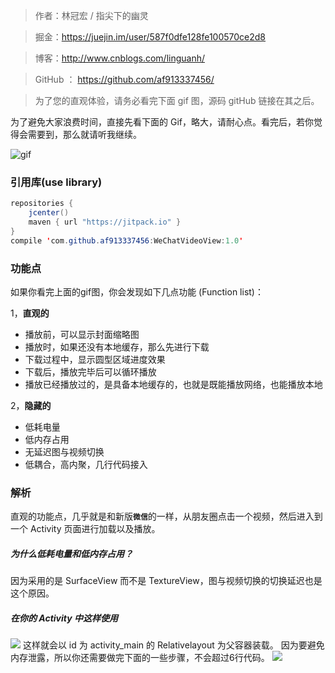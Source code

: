> 作者：林冠宏 / 指尖下的幽灵

> 掘金：https://juejin.im/user/587f0dfe128fe100570ce2d8

> 博客：http://www.cnblogs.com/linguanh/

> GitHub ： https://github.com/af913337456/

> 为了您的直观体验，请务必看完下面 gif 图，源码 gitHub 链接在其之后。

为了避免大家浪费时间，直接先看下面的 Gif，略大，请耐心点。看完后，若你觉得会需要到，那么就请听我继续。

![gif](https://bcloud-10038918.cos.ap-shanghai.myqcloud.com/ezgif.com-optimize.gif)

### 引用库(use library)

```java
repositories {
    jcenter()
    maven { url "https://jitpack.io" }
}
compile 'com.github.af913337456:WeChatVideoView:1.0'
```

### 功能点

如果你看完上面的gif图，你会发现如下几点功能 (Function list)：

1，<strong>直观的</strong>
* 播放前，可以显示封面缩略图
* 播放时，如果还没有本地缓存，那么先进行下载
* 下载过程中，显示圆型区域进度效果
* 下载后，播放完毕后可以循环播放
* 播放已经播放过的，是具备本地缓存的，也就是既能播放网络，也能播放本地

2，<strong>隐藏的</strong>
* 低耗电量
* 低内存占用
* 无延迟图与视频切换
* 低耦合，高内聚，几行代码接入

### 解析
直观的功能点，几乎就是和新版<strong>```微信```</strong>的一样，从朋友圈点击一个视频，然后进入到一个 Activity 页面进行加载以及播放。

##### 为什么低耗电量和低内存占用？
因为采用的是 SurfaceView 而不是 TextureView，图与视频切换的切换延迟也是这个原因。

##### 在你的 Activity 中这样使用
![](https://dn-mhke0kuv.qbox.me/3c1516f88ed7d3d89a74)
这样就会以 id 为 activity_main 的 Relativelayout 为父容器装载。
因为要避免内存泄露，所以你还需要做完下面的一些步骤，不会超过6行代码。
![](https://dn-mhke0kuv.qbox.me/b1f9ce326062f328b711)
